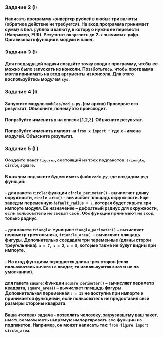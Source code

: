 ### Задание 2 (I)
#### Написать программу конвертер рублей в любые три валюты (обратное действие не требуется). На вход программа принимает сумму в бел. рублях и валюту, в которую нужно ее перевести (Например, EUR). Результат округлить до 2-х значимых цифр. Организовать функции в модули и пакет.

### Задание 3 (I)
#### Для предыдущей задачи создайте точку входа в программу, чтобы ее можно было запускать из консоли. Позаботьтесь, чтобы программа могла принимать на вход аргументы из консоли. Для этого воспользуйтесь модулем `sys`.

### Задание 4 (I)
#### Запустите модуль `modules/mod_a.py.`(см.архив) Проверьте его результат. Объясните, почему это происходит.
#### Попробуйте изменить х на список [1,2,3]. Объясните результат.
#### Попробуйте изменить импорт на `from х import *̇ `где x - имена модулей. Объясните результат.

### Задание 5 (II)
#### Создайте пакет `figures`, состоящий из трех подпакетов: `triangle`, `circle`, `square`.
#### В каждом подпакете будем иметь файл `code.py`, где создадим ряд функций:
#### - для пакета `circle`: функции `circle_perimeter()` – вычисляет длину окружности, `circle_area()` - вычисляет площадь окружности. Еще заведем переменную `default_radius = 5`, которая будет скрыта при импорте модуля. Ее назначение – дефолтный радиус для окружности, если пользователь не введет свой. Обе функции принимают на вход только радиус.
#### - для пакета `triangle`: функции `triangle_perimeter()` – вычисляет периметр треугольника, `triangle_area()` – вычисляет площадь фигуры. Дополнительно создадим три переменные (длины сторон треугольника): `a = 7`,` b = 2`, `c = 8`, которые также не будут видны при импорте. 
#### - На вход функциям передается длина трех сторон (если пользователь ничего не введет, то используются значения по умолчанию).
#### для пакета `square`: функции `square_perimeter()` – вычисляет периметр квадрата, `square_area()` – вычисляет площадь фигуры. Дополнительная переменная `a = 15` не доступна при импорте и принимается функциями, если пользователь не предоставил свои размеры стороны квадрата.
#### Ваша итоговая задача – позволить человеку, загрузившему ваш пакет, иметь возможность напрямую импортировать все функции из подпакетов. Например, он может написать так: `from figure import circle_area`.

